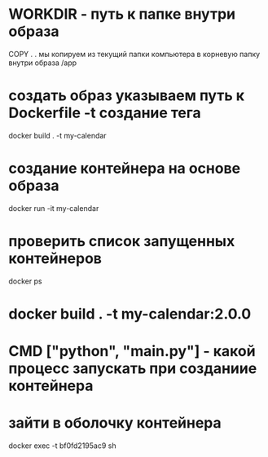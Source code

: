 # WORKDIR - путь к папке внутри образа



COPY . . мы копируем из текущий папки компьютера в корневую папку внутри образа /app

# создать образ указываем путь к Dockerfile -t создание тега 
docker build . -t my-calendar

# создание контейнера на основе образа
docker run -it my-calendar

# проверить список запущенных контейнеров
docker ps

# docker build . -t my-calendar:2.0.0

# CMD ["python", "main.py"] - какой процесс запускать при созданиие контейнера

# зайти в оболочку контейнера 
docker exec -t bf0fd2195ac9 sh